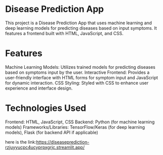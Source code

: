 # Disease Prediction App
This project is a Disease Prediction App that uses machine learning and deep learning models for predicting diseases based on input symptoms. It features a frontend built with HTML, JavaScript, and CSS.

# Features
Machine Learning Models: Utilizes trained models for predicting diseases based on symptoms input by the user.
Interactive Frontend: Provides a user-friendly interface with HTML forms for symptom input and JavaScript for dynamic interaction.
CSS Styling: Styled with CSS to enhance user experience and interface design.
# Technologies Used
Frontend: HTML, JavaScript, CSS
Backend: Python (for machine learning models)
Frameworks/Libraries: TensorFlow/Keras (for deep learning models), Flask (for backend API if applicable)


here is the link:https://diseaseprediction-rzjuyyucpc4ucyprpxgrjc.streamlit.app/

